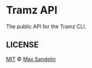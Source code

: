 # Tramz API
The public API for the Tramz CLI.

## LICENSE
[MIT](LICENSE) © [Max Sandelin](https://github.com/themaxsandelin)
